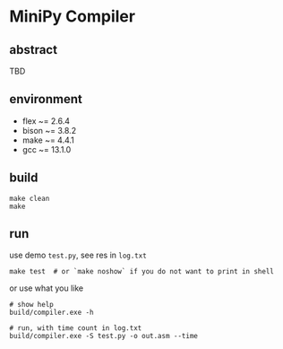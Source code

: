 # MiniPy Compiler

## abstract

TBD

## environment

- flex ~= 2.6.4
- bison ~= 3.8.2
- make ~= 4.4.1
- gcc ~= 13.1.0

## build

```shell
make clean
make
```

## run

use demo `test.py`, see res in `log.txt`

```shell
make test  # or `make noshow` if you do not want to print in shell
```

or use what you like

```shell
# show help
build/compiler.exe -h

# run, with time count in log.txt
build/compiler.exe -S test.py -o out.asm --time
```
